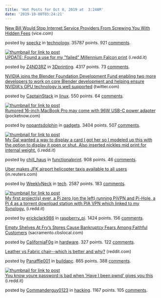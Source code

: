 ```yaml
---
title: 'Hot Posts for Oct 8, 2019 at  3:24AM'
date: '2019-10-08T03:24:21'
---
```

<article><div><a href='https://www.vice.com/en_us/article/j57ddb/new-bill-would-stop-internet-service-providers-from-screwing-you-with-hidden-fees'>New Bill Would Stop Internet Service Providers From Screwing You With Hidden Fees</a> (vice.com)<p>posted by <a href='https://www.reddit.com/user/speckz'>speckz</a> in <a href='https://www.reddit.com/r/technology'>technology</a>. 35787 points. 921 <a href='https://www.reddit.com/r/technology/comments/deikwo/new_bill_would_stop_internet_service_providers/'>comments</a>.</p></div></article>

<article><a href='https://i.redd.it/9406zjn1p4r31.jpg'><img src='https://b.thumbs.redditmedia.com/CqDbb7MN_yQ7L9TvKY9Aq6VAlUWhFFssRd9VIWCRr7k.jpg' alt='thumbnail for link to post'></a><div><a href='https://i.redd.it/9406zjn1p4r31.jpg'>UPDATE: Found a use for my "failed" Millennium Falcon print</a> (i.redd.it)<p>posted by <a href='https://www.reddit.com/user/Z4ND3RZ'>Z4ND3RZ</a> in <a href='https://www.reddit.com/r/3Dprinting'>3Dprinting</a>. 4317 points. 73 <a href='https://www.reddit.com/r/3Dprinting/comments/dek4fc/update_found_a_use_for_my_failed_millennium/'>comments</a>.</p></div></article>

<article><div><a href='https://twitter.com/blender_org/status/1181199681797443591'>NVIDIA joins the Blender Foundation Development Fund enabling two more developers to work on core Blender development and helping ensure NVIDIA's GPU technology is well supported</a> (twitter.com)<p>posted by <a href='https://www.reddit.com/user/CaptainStack'>CaptainStack</a> in <a href='https://www.reddit.com/r/linux'>linux</a>. 550 points. 64 <a href='https://www.reddit.com/r/linux/comments/depu5p/nvidia_joins_the_blender_foundation_development/'>comments</a>.</p></div></article>

<article><a href='https://pocketnow.com/96w-usb-c-power-adaptor-rumored-for-the-16-inch-macbook-pro'><img src='https://b.thumbs.redditmedia.com/4RhGpYFiqWg4nE6eKyMfkGdUeDi5T6EZXma56XuD_5Q.jpg' alt='thumbnail for link to post'></a><div><a href='https://pocketnow.com/96w-usb-c-power-adaptor-rumored-for-the-16-inch-macbook-pro'>Rumored 16-inch MacBook Pro may come with 96W USB-C power adapter</a> (pocketnow.com)<p>posted by <a href='https://www.reddit.com/user/nopantsdolphin'>nopantsdolphin</a> in <a href='https://www.reddit.com/r/gadgets'>gadgets</a>. 3404 points. 507 <a href='https://www.reddit.com/r/gadgets/comments/dehszz/rumored_16inch_macbook_pro_may_come_with_96w_usbc/'>comments</a>.</p></div></article>

<article><a href='https://i.redd.it/9ro3li7eb5r31.jpg'><img src='https://b.thumbs.redditmedia.com/u_IN3-wi-ERkV6X1gXXHC0dVsvtNn6HDQbEuILrVV9w.jpg' alt='thumbnail for link to post'></a><div><a href='https://i.redd.it/9ro3li7eb5r31.jpg'>My Gal wanted a way to display a card I got her so I modeled up this with the option to display it open or shut. Also inserted nickles mid print for internal weight.</a> (i.redd.it)<p>posted by <a href='https://www.reddit.com/user/chill_haus'>chill_haus</a> in <a href='https://www.reddit.com/r/functionalprint'>functionalprint</a>. 908 points. 46 <a href='https://www.reddit.com/r/functionalprint/comments/deltz7/my_gal_wanted_a_way_to_display_a_card_i_got_her/'>comments</a>.</p></div></article>

<article><div><a href='https://in.reuters.com/article/uber-copter/uber-makes-jfk-airport-helicopter-taxis-available-to-all-users-idINKBN1WI15X'>Uber makes JFK airport helicopter taxis available to all users</a> (in.reuters.com)<p>posted by <a href='https://www.reddit.com/user/WeeklyNeck'>WeeklyNeck</a> in <a href='https://www.reddit.com/r/tech'>tech</a>. 2587 points. 183 <a href='https://www.reddit.com/r/tech/comments/dehsp6/uber_makes_jfk_airport_helicopter_taxis_available/'>comments</a>.</p></div></article>

<article><a href='https://i.redd.it/cbvxss7za4r31.jpg'><img src='https://a.thumbs.redditmedia.com/-VKk6Rsmz7NZ_IqV0cx_0TJcu-j49Ck2QKS6rcT4PX8.jpg' alt='thumbnail for link to post'></a><div><a href='https://i.redd.it/cbvxss7za4r31.jpg'>My first project(s) ever, a Pi zero (on the left) running PiVPN and Pi-Hole, a Pi 4 as a torrent download station with PIA VPN which linked to my Synology.</a> (i.redd.it)<p>posted by <a href='https://www.reddit.com/user/erickclark986'>erickclark986</a> in <a href='https://www.reddit.com/r/raspberry_pi'>raspberry_pi</a>. 1424 points. 156 <a href='https://www.reddit.com/r/raspberry_pi/comments/dej6jq/my_first_projects_ever_a_pi_zero_on_the_left/'>comments</a>.</p></div></article>

<article><div><a href='https://sacramento.cbslocal.com/2019/10/07/frys-bankruptcy-fears-customers/'>Empty Shelves At Fry’s Stores Cause Bankruptcy Fears Among Faithful Customers</a> (sacramento.cbslocal.com)<p>posted by <a href='https://www.reddit.com/user/CaliforniaF0g'>CaliforniaF0g</a> in <a href='https://www.reddit.com/r/hardware'>hardware</a>. 327 points. 122 <a href='https://www.reddit.com/r/hardware/comments/deo2tj/empty_shelves_at_frys_stores_cause_bankruptcy/'>comments</a>.</p></div></article>

<article><div><a href='https://www.reddit.com/r/buildapc/comments/dej5u9/leather_vs_fabric_chairwhich_is_better_and_why/'>Leather vs Fabric chair--which is better and why?</a> (reddit.com)<p>posted by <a href='https://www.reddit.com/user/Panaffle001'>Panaffle001</a> in <a href='https://www.reddit.com/r/buildapc'>buildapc</a>. 865 points. 388 <a href='https://www.reddit.com/r/buildapc/comments/dej5u9/leather_vs_fabric_chairwhich_is_better_and_why/'>comments</a>.</p></div></article>

<article><a href='https://i.redd.it/mru6q00i03r31.png'><img src='https://b.thumbs.redditmedia.com/Nx5S9Jy4kk-zP_aXzqTzgp6OX-krLO1Q0ByNkIWwomQ.jpg' alt='thumbnail for link to post'></a><div><a href='https://i.redd.it/mru6q00i03r31.png'>You know youre password is bad when 'Have I been pwnd' gives you this</a> (i.redd.it)<p>posted by <a href='https://www.reddit.com/user/Commanderguy0123'>Commanderguy0123</a> in <a href='https://www.reddit.com/r/hacking'>hacking</a>. 1167 points. 105 <a href='https://www.reddit.com/r/hacking/comments/degpuh/you_know_youre_password_is_bad_when_have_i_been/'>comments</a>.</p></div></article>

